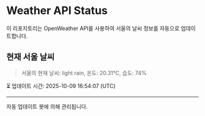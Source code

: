 
# Weather API Status

이 리포지토리는 OpenWeather API를 사용하여 서울의 날씨 정보를 자동으로 업데이트합니다.

## 현재 서울 날씨
> 서울의 현재 날씨: light rain, 온도: 20.31°C, 습도: 74%

⏳ 업데이트 시간: 2025-10-09 16:54:07 (UTC)

---
자동 업데이트 봇에 의해 관리됩니다.
